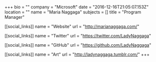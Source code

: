 +++
bio = ""
company = "Microsoft"
date = "2016-12-16T21:05:07.153Z"
location = ""
name = "Maria Naggaga"
subjects = []
title = "Program Manager"

[[social_links]]
  name = "Website"
  url = "http://marianaggaga.com/"

[[social_links]]
  name = "Twitter"
  url = "https://twitter.com/LadyNaggaga"

[[social_links]]
  name = "GitHub"
  url = "https://github.com/LadyNaggaga"

[[social_links]]
  name = "Art"
  url = "http://ladynaggaga.tumblr.com/"
+++
